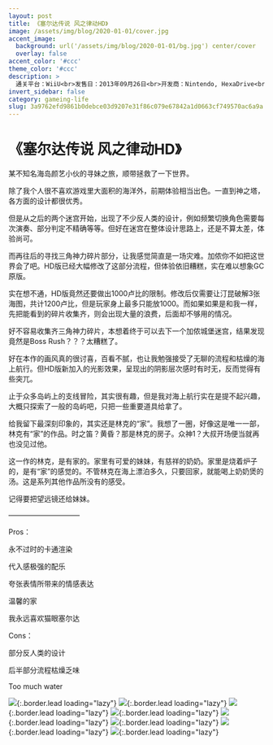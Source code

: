```yaml
---
layout: post
title: 《塞尔达传说 风之律动HD》
image: /assets/img/blog/2020-01-01/cover.jpg
accent_image: 
  background: url('/assets/img/blog/2020-01-01/bg.jpg') center/cover
  overlay: false
accent_color: '#ccc'
theme_color: '#ccc'
description: >
  通关平台：WiiU<br>发售日：2013年09月26日<br>开发商：Nintendo, HexaDrive<br>发行商：Nintendo<br>个人评分：96
invert_sidebar: false
category: gameing-life
slug: 3a9762efd9861b0debce03d9207e31f86c079e67842a1d0663cf749570ac6a9a
---
```


# 《塞尔达传说 风之律动HD》

某不知名海岛颜艺小伙的寻妹之旅，顺带拯救了一下世界。

除了我个人很不喜欢游戏里大面积的海洋外，前期体验相当出色。一直到神之塔，各方面的设计都很优秀。

但是从之后的两个迷宫开始，出现了不少反人类的设计，例如频繁切换角色需要每次演奏、部分判定不精确等等。但好在迷宫在整体设计思路上，还是不算太差，体验尚可。

而再往后的寻找三角神力碎片部分，让我感觉简直是一场灾难。加侬你不如把这世界会了吧。HD版已经大幅修改了这部分流程，但体验依旧糟糕，实在难以想象GC原版。

实在想不通，HD版竟然还要做出1000卢比的限制。修改后仅需要让汀昆破解3张海图，共计1200卢比，但是玩家身上最多只能放1000。而如果如果是和我一样，先把能看到的碎片收集齐，则会出现大量的浪费，后面却不够用的情况。

好不容易收集齐三角神力碎片，本想着终于可以去下一个加侬城堡迷宫，结果发现竟然是Boss Rush？？？太糟糕了。

好在本作的画风真的很讨喜，百看不腻，也让我勉强接受了无聊的流程和枯燥的海上航行。但HD版新加入的光影效果，呈现出的阴影层次感时有时无，反而觉得有些突兀。

止于众多岛屿上的支线冒险，其实很有趣，但是我对海上航行实在是提不起兴趣，大概只探索了一般的岛屿吧，只把一些重要道具给拿了。

给我留下最深刻印象的，其实还是林克的“家”。我想了一圈，好像这是唯一一部，林克有“家”的作品。时之笛？黄昏？那是林克的房子。众神1？大叔开场便当就再也没见过他。

这一作的林克，是有家的。家里有可爱的妹妹，有慈祥的奶奶。家里是烧着炉子的，是有“家”的感觉的。不管林克在海上漂泊多久，只要回家，就能喝上奶奶煲的汤。这是系列其他作品所没有的感受。

记得要把望远镜还给妹妹。

——————————

Pros：

永不过时的卡通渲染

代入感极强的配乐

夸张表情所带来的情感表达

温馨的家

我永远喜欢猫眼塞尔达

Cons：

部分反人类的设计

后半部分流程枯燥乏味

Too much water

![](/assets/img/blog/2020-01-01/1.jpg){:.border.lead loading="lazy"}
![](/assets/img/blog/2020-01-01/2.jpg){:.border.lead loading="lazy"}
![](/assets/img/blog/2020-01-01/3.jpg){:.border.lead loading="lazy"}
![](/assets/img/blog/2020-01-01/4.jpg){:.border.lead loading="lazy"}
![](/assets/img/blog/2020-01-01/5.jpg){:.border.lead loading="lazy"}
![](/assets/img/blog/2020-01-01/6.jpg){:.border.lead loading="lazy"}
![](/assets/img/blog/2020-01-01/7.jpg){:.border.lead loading="lazy"}
![](/assets/img/blog/2020-01-01/8.jpg){:.border.lead loading="lazy"}


